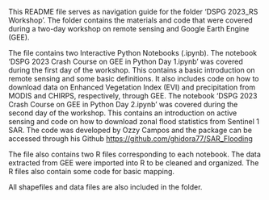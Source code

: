 This README file serves as navigation guide for the folder ‘DSPG 2023_RS Workshop’. The folder contains the materials and code that were covered during a two-day workshop on remote sensing and Google Earth Engine (GEE). 

The file contains two Interactive Python Notebooks (.ipynb). The notebook ‘DSPG 2023 Crash Course on GEE in Python Day 1.ipynb’ was covered during the first day of the workshop. This contains a basic introduction on remote sensing and some basic definitions. It also includes code on how to download data on Enhanced Vegetation Index (EVI) and precipitation from MODIS and CHIRPS, respectively, through GEE. The notebook ‘DSPG 2023 Crash Course on GEE in Python Day 2.ipynb’ was covered during the second day of the workshop. This contains an introduction on active sensing and code on how to download zonal flood statistics from Sentinel 1 SAR. The code was developed by Ozzy Campos and the package can be accessed through his Github https://github.com/ghidora77/SAR_Flooding

The file also contains two R files corresponding to each notebook. The data extracted from GEE were imported into R to be cleaned and organized. The R files also contain some code for basic mapping. 

All shapefiles and data files are also included in the folder. 
 

